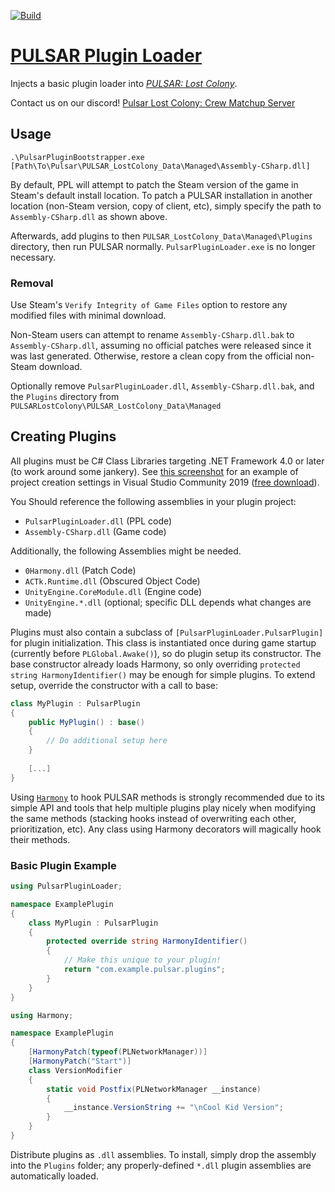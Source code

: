 [![Build](https://github.com/TomRichter/pulsar-plugin-loader/workflows/Build/badge.svg)](#)

# [PULSAR Plugin Loader](https://github.com/TomRichter/pulsar-plugin-loader)

Injects a basic plugin loader into [*PULSAR: Lost Colony*](http://www.pulsarthegame.com/).

Contact us on our discord! [Pulsar Lost Colony: Crew Matchup Server](https://discord.gg/yBJGv4T)

## Usage

```
.\PulsarPluginBootstrapper.exe [Path\To\Pulsar\PULSAR_LostColony_Data\Managed\Assembly-CSharp.dll]
```

By default, PPL will attempt to patch the Steam version of the game in Steam's default install location.  To patch a PULSAR installation in another location (non-Steam version, copy of client, etc), simply specify the path to `Assembly-CSharp.dll` as shown above.

Afterwards, add plugins to then `PULSAR_LostColony_Data\Managed\Plugins` directory, then run PULSAR normally.  `PulsarPluginLoader.exe` is no longer necessary.

### Removal

Use Steam's `Verify Integrity of Game Files` option to restore any modified files with minimal download.

Non-Steam users can attempt to rename `Assembly-CSharp.dll.bak` to `Assembly-CSharp.dll`, assuming no official patches were released since it was last generated.  Otherwise, restore a clean copy from the official non-Steam download.

Optionally remove `PulsarPluginLoader.dll`, `Assembly-CSharp.dll.bak`, and the `Plugins` directory from `PULSARLostColony\PULSAR_LostColony_Data\Managed`

## Creating Plugins

All plugins must be C# Class Libraries targeting .NET Framework 4.0 or later (to work around some jankery).  See [this screenshot](https://i.imgur.com/X7bDnYr.png) for an example of project creation settings in Visual Studio Community 2019 ([free download](https://visualstudio.microsoft.com/vs/community/)).

You Should reference the following assemblies in your plugin project:

 * `PulsarPluginLoader.dll` (PPL code)
 * `Assembly-CSharp.dll` (Game code)

Additionally, the following Assemblies might be needed.
 * `0Harmony.dll` (Patch Code)
 * `ACTk.Runtime.dll` (Obscured Object Code)
 * `UnityEngine.CoreModule.dll` (Engine code)
 * `UnityEngine.*.dll` (optional; specific DLL depends what changes are made)

Plugins must also contain a subclass of `[PulsarPluginLoader.PulsarPlugin]` for plugin initialization.  This class is instantiated once during game startup (currently before `PLGlobal.Awake()`), so do plugin setup its constructor.  The base constructor already loads Harmony, so only overriding `protected string HarmonyIdentifier()` may be enough for simple plugins.  To extend setup, override the constructor with a call to base:

```csharp
class MyPlugin : PulsarPlugin
{
    public MyPlugin() : base()
    {
        // Do additional setup here
    }
    
    [...]
}
```

Using [`Harmony`](https://github.com/pardeike/Harmony) to hook PULSAR methods is strongly recommended due to its simple API and tools that help multiple plugins play nicely when modifying the same methods (stacking hooks instead of overwriting each other, prioritization, etc).  Any class using Harmony decorators will magically hook their methods.

### Basic Plugin Example

```csharp
using PulsarPluginLoader;

namespace ExamplePlugin
{
    class MyPlugin : PulsarPlugin
    {
        protected override string HarmonyIdentifier()
        {
            // Make this unique to your plugin!
            return "com.example.pulsar.plugins";
        }
    }
}
```

```csharp
using Harmony;

namespace ExamplePlugin
{
	[HarmonyPatch(typeof(PLNetworkManager))]
	[HarmonyPatch("Start")]
	class VersionModifier
	{
		static void Postfix(PLNetworkManager __instance)
		{
			__instance.VersionString += "\nCool Kid Version";
		}
	}
}
```

Distribute plugins as `.dll` assemblies.  To install, simply drop the assembly into the `Plugins` folder; any properly-defined `*.dll` plugin assemblies are automatically loaded.
